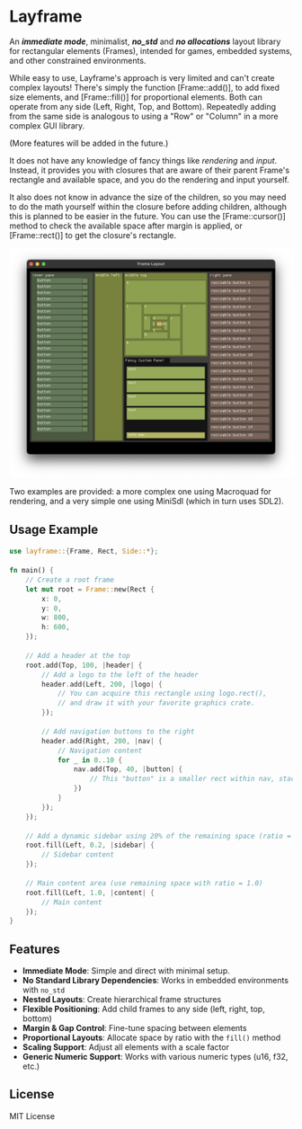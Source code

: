 # Layframe

An **_immediate mode_**, minimalist, **_no_std_** and **_no allocations_** layout library for rectangular elements (Frames), intended for games, embedded systems, and other constrained environments.

While easy to use, Layframe's approach is very limited and can't create complex layouts! There's simply the function [Frame::add()], to add fixed size elements, and [Frame::fill()] for proportional elements. Both can operate from any side (Left, Right, Top, and Bottom). Repeatedly adding from the same side is analogous to using a "Row" or "Column" in a more complex GUI library.

(More features will be added in the future.)

It does not have any knowledge of fancy things like *rendering* and *input*. Instead, it provides you with closures that are aware of their parent Frame's rectangle and available space, and you do the rendering and input yourself.

It also does not know in advance the size of the children, so you may need to do the math yourself within the closure before adding children, although this is planned to be easier in the future. You can use the [Frame::cursor()] method to check the available space after margin is applied, or [Frame::rect()] to get the closure's rectangle.

![LayframeScreenshot](screenshots/screenshot.png)

Two examples are provided: a more complex one using Macroquad for rendering, and a very simple one using MiniSdl (which in turn uses SDL2).

## Usage Example

```rust
use layframe::{Frame, Rect, Side::*};

fn main() {
    // Create a root frame
    let mut root = Frame::new(Rect {
        x: 0,
        y: 0,
        w: 800,
        h: 600,
    });

    // Add a header at the top
    root.add(Top, 100, |header| {
        // Add a logo to the left of the header
        header.add(Left, 200, |logo| {
            // You can acquire this rectangle using logo.rect(),
            // and draw it with your favorite graphics crate.
        });

        // Add navigation buttons to the right
        header.add(Right, 200, |nav| {
            // Navigation content
            for _ in 0..10 {
                nav.add(Top, 40, |button| {
                    // This "button" is a smaller rect within nav, stacked from the top
                })
            }
        });
    });

    // Add a dynamic sidebar using 20% of the remaining space (ratio = 0.2)
    root.fill(Left, 0.2, |sidebar| {
        // Sidebar content
    });

    // Main content area (use remaining space with ratio = 1.0)
    root.fill(Left, 1.0, |content| {
        // Main content
    });
}
```

## Features

- **Immediate Mode**: Simple and direct with minimal setup.
- **No Standard Library Dependencies**: Works in embedded environments with `no_std`
- **Nested Layouts**: Create hierarchical frame structures
- **Flexible Positioning**: Add child frames to any side (left, right, top, bottom)
- **Margin & Gap Control**: Fine-tune spacing between elements
- **Proportional Layouts**: Allocate space by ratio with the `fill()` method
- **Scaling Support**: Adjust all elements with a scale factor
- **Generic Numeric Support**: Works with various numeric types (u16, f32, etc.)

## License

MIT License
